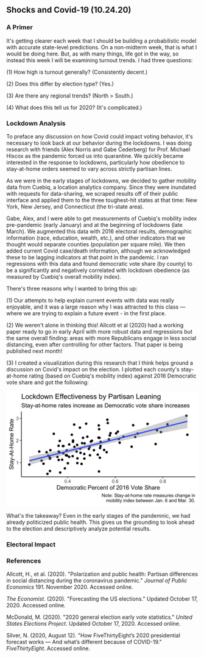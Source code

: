 ## Shocks and Covid-19 (10.24.20)

### A Primer

It's getting clearer each week that I should be building a probabilistic model with accurate state-level predictions. On a non-midterm week, that is what I would be doing here. But, as with many things, life got in the way, so instead this week I will be examining turnout trends. I had three questions:

(1) How high is turnout generally? (Consistently decent.)

(2) Does this differ by election type? (Yes.)

(3) Are there any regional trends? (North > South.)

(4) What does this tell us for 2020? (It's complicated.)

### Lockdown Analysis

To preface any discussion on how Covid could impact voting behavior, it's necessary to look back at our behavior during the lockdowns. I was doing research with friends (Alex Norris and Gabe Cederberg) for Prof. Michael Hiscox as the pandemic forced us into quarantine. We quickly became interested in the response to lockdowns, particularly how obedience to stay-at-home orders seemed to vary across strictly partisan lines.

As we were in the early stages of lockdowns, we decided to gather mobility data from Cuebiq, a location analytics company. Since they were inundated with requests for data-sharing, we scraped results off of their public interface and applied them to the three toughest-hit states at that time: New York, New Jersey, and Connecticut (the tri-state area).

Gabe, Alex, and I were able to get measurements of Cuebiq's mobility index pre-pandemic (early January) and at the beginning of lockdowns (late March). We augmented this data with 2016 electoral results, demographic information (race, education, wealth, etc.), and other indicators that we thought would separate counties (population per square mile). We then added current Covid case/death information, although we acknowledged these to be lagging indicators at that point in the pandemic. I ran regressions with this data and found democratic vote share (by county) to be a significantly and negatively correlated with lockdown obedience (as measured by Cuebiq's overall mobility index).

There's three reasons why I wanted to bring this up:

(1) Our attempts to help explain current events with data was really enjoyable, and it was a large reason why I was attracted to this class — where we are trying to explain a future event - in the first place.

(2) We weren't alone in thinking this! Allcott et al (2020) had a working paper ready to go in early April with more robust data and regressions but the same overall finding: areas with more Republicans engage in less social distancing, even after controlling for other factors. That paper is being published next month!

(3) I created a visualization during this research that I think helps ground a discussion on Covid's impact on the election. I plotted each county's stay-at-home rating (based on Cuebiq's mobility index) against 2016 Democratic vote share and got the following:

![Lockdown and Partisanship](../Plots/week7plot1.png)

What's the takeaway? Even in the early stages of the pandemnic, we had already politicized public health. This gives us the grounding to look ahead to the election and descriptively analyze potential results.

### Electoral Impact



### References

Allcott, H., et al. (2020). "Polarization and public health: Partisan differences in social distancing during the coronavirus pandemic." *Journal of Public Economics* 191. November 2020. Accessed online.

*The Economist*. (2020). "Forecasting the US elections." Updated October 17, 2020. Accessed online.

McDonald, M. (2020). "2020 general election early vote statistics." *United States Elections Project*. Updated October 17, 2020. Accessed online.

Silver, N. (2020, August 12). "How FiveThirtyEight’s 2020 presidential forecast works — And what’s different because of COVID-19." *FiveThirtyEight*. Accessed online.